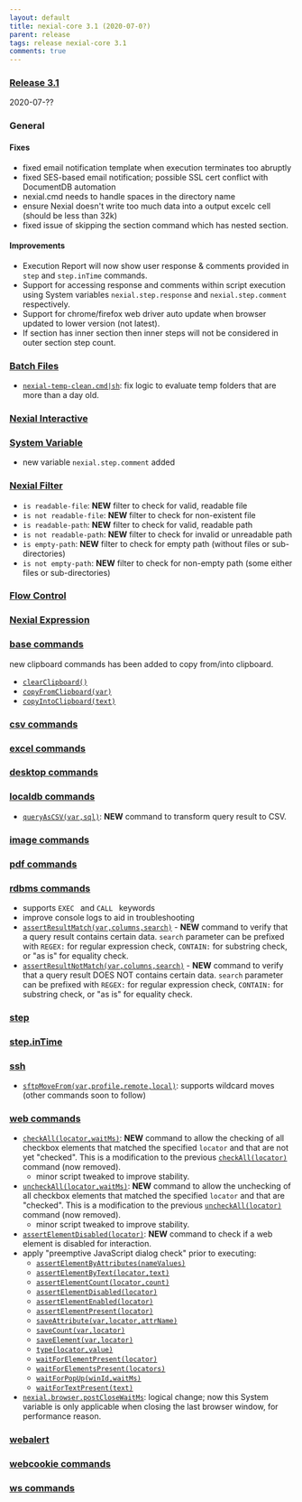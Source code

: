 ```yaml
---
layout: default
title: nexial-core 3.1 (2020-07-0?)
parent: release
tags: release nexial-core 3.1
comments: true
---
```


### <a href="https://github.com/nexiality/nexial-core/releases/tag/nexial-core-v3.1_???" class="external-link" target="_nexial_link">Release 3.1</a>
2020-07-??


### General
#### Fixes
- fixed email notification template when execution terminates too abruptly
- fixed SES-based email notification; possible SSL cert conflict with DocumentDB automation 
- nexial.cmd needs to handle spaces in the directory name
- ensure Nexial doesn't write too much data into a output excelc cell (should be less than 32k)
- fixed issue of skipping the section command which has nested section.
#### Improvements
- Execution Report will now show user response & comments provided in `step` and `step.inTime` commands.
- Support for accessing response and comments within script execution using System variables `nexial.step.response` and `nexial.step.comment` respectively.
- Support for chrome/firefox web driver auto update when browser updated to lower version (not latest).
- If section has inner section then inner steps will not be considered in outer section step count.

### [Batch Files](../userguide/BatchFiles)
- [`nexial-temp-clean.cmd|sh`](../userguide/BatchFiles#nexial-temp-clean): fix logic to evaluate temp folders that 
  are more than a day old.


### [Nexial Interactive](../interactive)


### [System Variable](../systemvars)
- new variable `nexial.step.comment` added


### [Nexial Filter](../flowcontrols/filter)
- `is readable-file`: **NEW** filter to check for valid, readable file
- `is not readable-file`: **NEW** filter to check for non-existent file
- `is readable-path`: **NEW** filter to check for valid, readable path
- `is not readable-path`: **NEW** filter to check for invalid or unreadable path
- `is empty-path`: **NEW** filter to check for empty path (without files or sub-directories)
- `is not empty-path`: **NEW** filter to check for non-empty path (some either files or sub-directories)


### [Flow Control](../flowcontrols)


### [Nexial Expression](../expressions)


### [base commands](../commands/base)
new clipboard commands has been added to copy from/into clipboard.
- [`clearClipboard()`](../commands/base/clearClipboard())
- [`copyFromClipboard(var)`](../commands/base/copyFromClipboard(var))
- [`copyIntoClipboard(text)`](../commands/base/copyIntoClipboard(text))

### [csv commands](../commands/csv)


### [excel commands](../commands/excel)


### [desktop commands](../commands/desktop)


### [localdb commands](../commands/localdb)
- [`queryAsCSV(var,sql)`](../commands/localdb/queryAsCSV(var,sql)): **NEW** command to transform query result to CSV.


### [image commands](../commands/image)


### [pdf commands](../commands/pdf)


### [rdbms commands](../commands/rdbms)
- supports `EXEC ` and `CALL ` keywords
- improve console logs to aid in troubleshooting
- [`assertResultMatch(var,columns,search)`](../commands/rdbms/assertResultMatch(var,columns,search)) - **NEW** command 
  to verify that a query result contains certain data. `search` parameter can be prefixed with `REGEX:` for regular 
  expression check, `CONTAIN:` for substring check, or "as is" for equality check.
- [`assertResultNotMatch(var,columns,search)`](../commands/rdbms/assertResultNotMatch(var,columns,search)) - **NEW** 
  command to verify that a query result DOES NOT contains certain data. `search` parameter can be prefixed with 
  `REGEX:` for regular expression check, `CONTAIN:` for substring check, or "as is" for equality check. 


### [step](../commands/step) 


### [step.inTime](../commands/step.inTime) 

### [ssh](../commands/ssh)
- [`sftpMoveFrom(var,profile,remote,local)`](../commands/ssh/sftpMoveFrom(var,profile,remote,local)): supports
  wildcard moves (other commands soon to follow) 


### [web commands](../commands/web)
- [`checkAll(locator,waitMs)`](../commands/web/checkAll(locator,waitMs)): **NEW** command to allow the checking of all 
  checkbox elements that matched the specified `locator` and that are not yet "checked". This is a modification to
  the previous [`checkAll(locator)`](../commands/web/checkAll(locator)) command (now removed).
  - minor script tweaked to improve stability.
- [`uncheckAll(locator,waitMs)`](../commands/web/uncheckAll(locator,waitMs)): **NEW** command to allow the unchecking of 
  all checkbox elements that matched the specified `locator` and that are "checked". This is a modification to
  the previous [`uncheckAll(locator)`](../commands/web/checkAll(locator)) command (now removed).
  - minor script tweaked to improve stability.
- [`assertElementDisabled(locator)`](../commands/web/assertElementDisabled(locator)): **NEW** command to check if a web
  element is disabled for interaction.
- apply "preemptive JavaScript dialog check" prior to executing:
  - [`assertElementByAttributes(nameValues)`](../commands/web/assertElementByAttributes(nameValues))
  - [`assertElementByText(locator,text)`](../commands/web/assertElementByText(locator,text))
  - [`assertElementCount(locator,count)`](../commands/web/assertElementCount(locator,count))
  - [`assertElementDisabled(locator)`](../commands/web/assertElementDisabled(locator))
  - [`assertElementEnabled(locator)`](../commands/web/assertElementEnabled(locator))
  - [`assertElementPresent(locator)`](../commands/web/assertElementPresent(locator))
  - [`saveAttribute(var,locator,attrName)`](../commands/web/saveAttribute(var,locator,attrName))
  - [`saveCount(var,locator)`](../commands/web/saveCount(var,locator))
  - [`saveElement(var,locator)`](../commands/web/saveElement(var,locator))
  - [`type(locator,value)`](../commands/web/type(locator,value))
  - [`waitForElementPresent(locator)`](../commands/web/waitForElementPresent(locator))
  - [`waitForElementsPresent(locators)`](../commands/web/waitForElementsPresent(locators))
  - [`waitForPopUp(winId,waitMs)`](../commands/web/waitForPopUp(winId,waitMs))
  - [`waitForTextPresent(text)`](../commands/web/waitForTextPresent(text))
- [`nexial.browser.postCloseWaitMs`](../systemvars/index#nexial.browser.postCloseWaitMs): logical change; now this 
  System variable is only applicable when closing the last browser window, for performance reason.



### [webalert](../commands/webalert)


### [webcookie commands](../commands/webcookie)


### [ws commands](../commands/ws)

